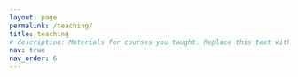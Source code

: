 ```yaml
---
layout: page
permalink: /teaching/
title: teaching
# description: Materials for courses you taught. Replace this text with your description.
nav: true
nav_order: 6
---
```


<!-- For now, this page is assumed to be a static description of your courses. You can convert it to a collection similar to `_projects/` so that you can have a dedicated page for each course.

Organize your courses by years, topics, or universities, however you like! -->
